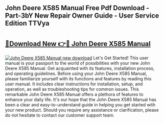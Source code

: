## John Deere X585 Manual Free Pdf Download - Part-3bY New Repair Owner Guide - User Service Edition TTVya

# <h2><a href="http://bc87650.oget.top/?id=John+Deere+X585+Manual">🔗Download New 👉🔴 John Deere X585 Manual</a></h2>

[![John Deere X585 Manual new download](https://i.imgur.com/5g1atiW.png)](http://bc87650.oget.top/?id=John+Deere+X585+Manual)
Let's Get Started! This user manual is your passport to the world of possibilities with your new John Deere X585 Manual. Get acquainted with its features, installation process, and operating guidelines. Before using your John Deere X585 Manual, please familiarize yourself with its functions and features by reading this user manual. It includes clear instructions for installation, setup, and operation, as well as troubleshooting tips for common issues. This remarkable John Deere X585 Manual offers a plethora of features to enhance your daily life. It's our hope that the John Deere X585 Manual has been a clear and easy-to-understand guide in helping you get started with your new product. Should you require any assistance or clarification, please do not hesitate to contact our customer support team.
